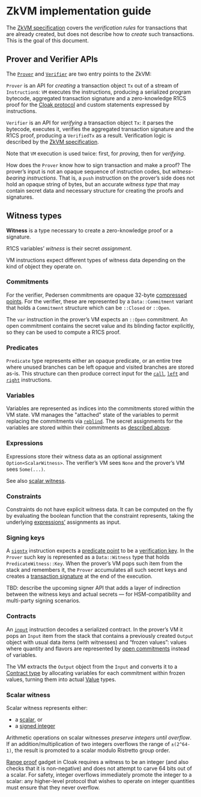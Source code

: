 # ZkVM implementation guide

The [ZkVM specification](zkvm-spec.md) covers the _verification rules_ for transactions that are already created,
but does not describe how to _create_ such transactions. This is the goal of this document.

## Prover and Verifier APIs

The [`Prover`](src/prover.rs) and [`Verifier`](src/verifier.rs) are two entry points to the ZkVM:

`Prover` is an API for _creating_ a transaction object `Tx` out of a stream of `Instruction`s:
`VM` executes the instructions, producing a serialized program bytecode, aggregated transaction signature
and a zero-knowledge R1CS proof for the [Cloak protocol](../../spacesuit/spec.md) and custom statements expressed by instructions.

`Verifier` is an API for _verifying_ a transaction object `Tx`: it parses the bytecode, executes it, verifies the aggregated transaction signature and the R1CS proof, producing a `VerifiedTx` as a result. Verification logic is described by the [ZkVM specification](zkvm-spec.md).

Note that `VM` execution is used twice: first, for _proving_, then for _verifying_. 

How does the `Prover` know how to sign transaction and make a proof? The prover’s input is not an opaque sequence of instruction codes, but _witness-bearing instructions_. That is, a `push` instruction on the prover’s side does not hold an opaque string of bytes, but an accurate _witness type_ that may contain secret data and necessary structure for creating the proofs and signatures.

## Witness types

**Witness** is a type necessary to create a zero-knowledge proof or a signature.

R1CS variables’ _witness_ is their secret _assignment_.

VM instructions expect different types of witness data depending on the kind of object they operate on.

### Commitments

For the verifier, Pedersen commitments are opaque 32-byte [compressed points](zkvm-spec.md#point). For the verifier, these are represented by a `Data::Commitment` variant that holds a `Commitment` structure which can be `::Closed` or `::Open`.

The `var` instruction in the prover’s VM expects an `::Open` commitment. An open commitment contains the secret value and its blinding factor explicitly, so they can be used to compute a R1CS proof.

### Predicates

`Predicate` type represents either an opaque predicate, or an entire tree where unused branches can be left opaque and visited branches are stored as-is. This structure can then produce correct input for the [`call`](zkvm-spec.md#call), [`left`](zkvm-spec.md#left) and [`right`](zkvm-spec.md#right) instructions.

### Variables

Variables are represented as indices into the commitments stored within the VM state. VM manages the "attached" state of the variables to permit replacing the commitments via [`reblind`](zkvm-spec.md#reblind). The secret assignments for the variables are stored within their commitments as [described above](#commitments).

### Expressions

Expressions store their witness data as an optional assignment `Option<ScalarWitness>`.
The verifier’s VM sees `None` and the prover’s VM sees `Some(...)`.

See also [scalar witness](#scalar-witness).

### Constraints

Constraints do not have explicit witness data. It can be computed on the fly by evaluating the boolean function that the constraint represents, taking the underlying [expressions’](#expressions) assignments as input.

### Signing keys

A [`signtx`](zkvm-spec.md#signtx) instruction expects a [predicate point](zkvm-spec.md#predicate) to be a [verification key](zkvm-spec.md#verification-key). In the `Prover` such key is represented as a `Data::Witness` type that holds `PredicateWitness::Key`. When the prover’s VM pops such item from the stack and remembers it, the `Prover` accumulates all such secret keys and creates a [transaction signature](zkvm-spec.md#transaction-signature) at the end of the execution.

TBD: describe the upcoming signer API that adds a layer of indirection between the witness keys and actual secrets — for HSM-compatibility and multi-party signing scenarios.

### Contracts

An [`input`](#input) instruction decodes a serialized contract. In the prover’s VM it pops an `Input` item from the stack that contains a previously created `Output` object with usual data items (with witnesses) and “frozen values”: values where quantity and flavors are represented by [open commitments](#commitments) instead of variables.

The VM extracts the `Output` object from the `Input` and converts it to a [Contract type](zkvm-spec.md#contract-type) by allocating variables for each commitment within frozen values, turning them into actual [Value](zkvm-spec.md#value-type) types.

### Scalar witness

Scalar witness represents either:

* a [scalar](zkvm-spec.md#scalar), or
* a [signed integer](../../spacesuit/spec.md#signed-integer)

Arithmetic operations on scalar witnesses _preserve integers until overflow_. If an addition/multiplication of two integers overflows the range of `±(2^64-1)`, the result is promoted to a scalar modulo Ristretto group order.

[Range proof](../../spacesuit/spec.md#range-proof) gadget in Cloak requires a witness to be an integer (and also checks that it is non-negative) and does not attempt to carve 64 bits out of a scalar.
For safety, integer overflows immediately promote the integer to a scalar: any higher-level protocol that wishes to operate on integer quantities must ensure that they never overflow.

